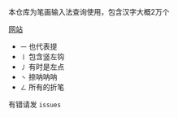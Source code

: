 本仓库为笔画输入法查询使用，包含汉字大概2万个

[网站](https://cccc.press)

- `一` 也代表提 
- `丨` 包含竖左钩 
- `丿` 有时是左点 
- `丶` 捺呐呐呐 
- `ㄥ` 所有的折笔 

有错请发 `issues`

